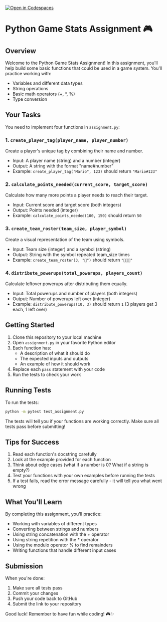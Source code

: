 [![Open in Codespaces](https://classroom.github.com/assets/launch-codespace-2972f46106e565e64193e422d61a12cf1da4916b45550586e14ef0a7c637dd04.svg)](https://classroom.github.com/open-in-codespaces?assignment_repo_id=18294892)
# Python Game Stats Assignment 🎮

## Overview
Welcome to the Python Game Stats Assignment! In this assignment, you'll help build some basic functions that could be used in a game system. You'll practice working with:
- Variables and different data types
- String operations
- Basic math operators (+, *, %)
- Type conversion

## Your Tasks

You need to implement four functions in `assignment.py`:

### 1. `create_player_tag(player_name, player_number)`
Create a player's unique tag by combining their name and number.
- Input: A player name (string) and a number (integer)
- Output: A string with the format "name#number"
- Example: `create_player_tag("Mario", 123)` should return `"Mario#123"`

### 2. `calculate_points_needed(current_score, target_score)`
Calculate how many more points a player needs to reach their target.
- Input: Current score and target score (both integers)
- Output: Points needed (integer)
- Example: `calculate_points_needed(100, 150)` should return `50`

### 3. `create_team_roster(team_size, player_symbol)`
Create a visual representation of the team using symbols.
- Input: Team size (integer) and a symbol (string)
- Output: String with the symbol repeated team_size times
- Example: `create_team_roster(3, "🏃")` should return `"🏃🏃🏃"`

### 4. `distribute_powerups(total_powerups, players_count)`
Calculate leftover powerups after distributing them equally.
- Input: Total powerups and number of players (both integers)
- Output: Number of powerups left over (integer)
- Example: `distribute_powerups(10, 3)` should return `1` (3 players get 3 each, 1 left over)

## Getting Started

1. Clone this repository to your local machine
2. Open `assignment.py` in your favorite Python editor
3. Each function has:
   - A description of what it should do
   - The expected inputs and outputs
   - An example of how it should work
4. Replace each `pass` statement with your code
5. Run the tests to check your work

## Running Tests

To run the tests:

```bash
python -m pytest test_assignment.py
```

The tests will tell you if your functions are working correctly. Make sure all tests pass before submitting!

## Tips for Success

1. Read each function's docstring carefully
2. Look at the example provided for each function
3. Think about edge cases (what if a number is 0? What if a string is empty?)
4. Test your functions with your own examples before running the tests
5. If a test fails, read the error message carefully - it will tell you what went wrong

## What You'll Learn

By completing this assignment, you'll practice:
- Working with variables of different types
- Converting between strings and numbers
- Using string concatenation with the + operator
- Using string repetition with the * operator
- Using the modulo operator % to find remainders
- Writing functions that handle different input cases

## Submission

When you're done:
1. Make sure all tests pass
2. Commit your changes
3. Push your code back to GitHub
4. Submit the link to your repository

Good luck! Remember to have fun while coding! 🎮✨